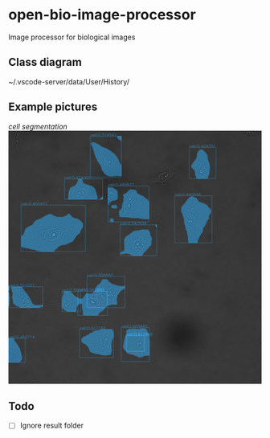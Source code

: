 # open-bio-image-processor

Image processor for biological images

## Class diagram

~/.vscode-server/data/User/History/


## Example pictures

*cell segmentation*
![doc/cell_segmentation.jpg](doc/cell_segmentation.jpg)


## Todo

- [ ] Ignore result folder
